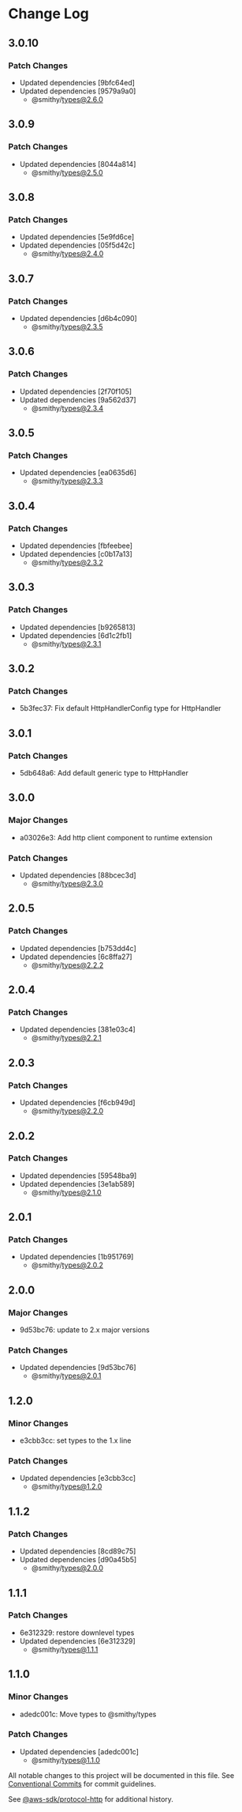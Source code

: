 # Change Log

## 3.0.10

### Patch Changes

- Updated dependencies [9bfc64ed]
- Updated dependencies [9579a9a0]
  - @smithy/types@2.6.0

## 3.0.9

### Patch Changes

- Updated dependencies [8044a814]
  - @smithy/types@2.5.0

## 3.0.8

### Patch Changes

- Updated dependencies [5e9fd6ce]
- Updated dependencies [05f5d42c]
  - @smithy/types@2.4.0

## 3.0.7

### Patch Changes

- Updated dependencies [d6b4c090]
  - @smithy/types@2.3.5

## 3.0.6

### Patch Changes

- Updated dependencies [2f70f105]
- Updated dependencies [9a562d37]
  - @smithy/types@2.3.4

## 3.0.5

### Patch Changes

- Updated dependencies [ea0635d6]
  - @smithy/types@2.3.3

## 3.0.4

### Patch Changes

- Updated dependencies [fbfeebee]
- Updated dependencies [c0b17a13]
  - @smithy/types@2.3.2

## 3.0.3

### Patch Changes

- Updated dependencies [b9265813]
- Updated dependencies [6d1c2fb1]
  - @smithy/types@2.3.1

## 3.0.2

### Patch Changes

- 5b3fec37: Fix default HttpHandlerConfig type for HttpHandler

## 3.0.1

### Patch Changes

- 5db648a6: Add default generic type to HttpHandler

## 3.0.0

### Major Changes

- a03026e3: Add http client component to runtime extension

### Patch Changes

- Updated dependencies [88bcec3d]
  - @smithy/types@2.3.0

## 2.0.5

### Patch Changes

- Updated dependencies [b753dd4c]
- Updated dependencies [6c8ffa27]
  - @smithy/types@2.2.2

## 2.0.4

### Patch Changes

- Updated dependencies [381e03c4]
  - @smithy/types@2.2.1

## 2.0.3

### Patch Changes

- Updated dependencies [f6cb949d]
  - @smithy/types@2.2.0

## 2.0.2

### Patch Changes

- Updated dependencies [59548ba9]
- Updated dependencies [3e1ab589]
  - @smithy/types@2.1.0

## 2.0.1

### Patch Changes

- Updated dependencies [1b951769]
  - @smithy/types@2.0.2

## 2.0.0

### Major Changes

- 9d53bc76: update to 2.x major versions

### Patch Changes

- Updated dependencies [9d53bc76]
  - @smithy/types@2.0.1

## 1.2.0

### Minor Changes

- e3cbb3cc: set types to the 1.x line

### Patch Changes

- Updated dependencies [e3cbb3cc]
  - @smithy/types@1.2.0

## 1.1.2

### Patch Changes

- Updated dependencies [8cd89c75]
- Updated dependencies [d90a45b5]
  - @smithy/types@2.0.0

## 1.1.1

### Patch Changes

- 6e312329: restore downlevel types
- Updated dependencies [6e312329]
  - @smithy/types@1.1.1

## 1.1.0

### Minor Changes

- adedc001c: Move types to @smithy/types

### Patch Changes

- Updated dependencies [adedc001c]
  - @smithy/types@1.1.0

All notable changes to this project will be documented in this file.
See [Conventional Commits](https://conventionalcommits.org) for commit guidelines.

See [@aws-sdk/protocol-http](https://github.com/aws/aws-sdk-js-v3/blob/main/packages/protocol-http/CHANGELOG.md) for additional history.
